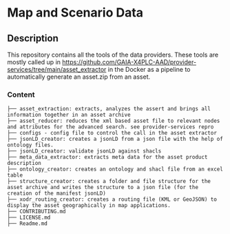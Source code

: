 Map and Scenario Data
====

## Description
This repository contains all the tools of the data providers. These tools are mostly called up in https://github.com/GAIA-X4PLC-AAD/provider-services/tree/main/asset_extractor in the Docker as a pipeline to automatically generate an asset.zip from an asset.


### Content

```
├── asset_extraction: extracts, analyzes the assert and brings all information together in an asset archive
├── asset_reducer: reduces the xml based asset file to relevant nodes and attributes for the advanced search. see provider-services repro
├── configs - config file to control the call in the asset extractor
├── jsonLD_creator: creates a jsonLD from a json file with the help of ontology files.
├── jsonLD_creator: validate jsonLD against shacls
├──	meta_data_extractor: extracts meta data for the asset product description
├──	ontology_creator: creates an ontology and shacl file from an excel table
├──	structure_creator: creates a folder and file structure for the asset archive and writes the structure to a json file (for the creation of the manifest jsonLD)
├── xodr_routing_creator: creates a routing file (KML or GeoJSON) to display the asset geographically in map applications.
├── CONTRIBUTING.md
├── LICENSE.md
├── Readme.md
```


